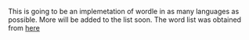 This is going to be an implemetation of wordle in as many languages as possible. More will be added to the list soon.
The word list was obtained from [here](https://www.mit.edu/~ecprice/wordlist.10000)

